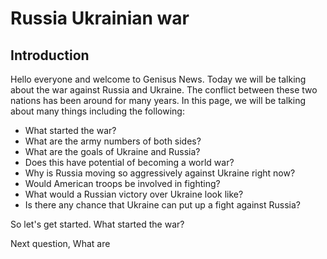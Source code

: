 <!DOCTYPE HTML>
  
  
  <head>
    <h1>Russia Ukrainian war</h1>
  </head>
  
  
  <body>
    <div id="introduction">
      <h2>Introduction</h2>
      <p>Hello everyone and welcome to Genisus News. Today we will be talking about the war against Russia and Ukraine. The conflict between these two nations has been around for many years. In this page, we will be talking about many things including the following: </p>
           <ul>
      <li>What started the war?</li>
      <li>What are the army numbers of both sides?</li>
      <li>What are the goals of Ukraine and Russia?</li>
      <li>Does this have potential of becoming a world war?</li>
             <li>Why is Russia moving so aggressively against Ukraine right now?</li>
      <li>Would American troops be involved in fighting?</li>
      <li>What would a Russian victory over Ukraine look like?</li>
      <li>Is there any chance that Ukraine can put up a fight against Russia?</li>
    </ul>
      <p>So let's get started. What started the war?  </p>
     <p> Next question, What are 
